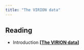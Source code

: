 ```yaml
---
title: "The VIRION data"
---
```




## Reading

- Introduction **[[The VIRION data](https://livrepository.liverpool.ac.uk/3117112/1/2021.01.14.426572v1.full.pdf)]**


